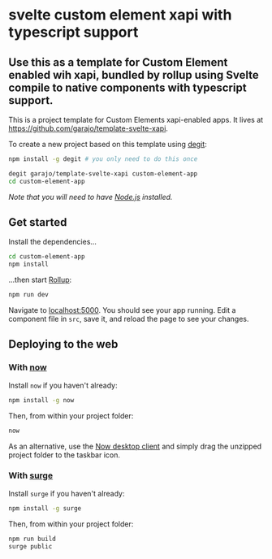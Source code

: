 # svelte custom element xapi with typescript support
## Use this as a template for Custom Element enabled wih xapi, bundled by rollup using Svelte compile to native components with typescript support.

This is a project template for Custom Elements xapi-enabled apps. It lives at https://github.com/garajo/template-svelte-xapi.

To create a new project based on this template using [degit](https://github.com/Rich-Harris/degit):

```bash
npm install -g degit # you only need to do this once

degit garajo/template-svelte-xapi custom-element-app
cd custom-element-app
```

*Note that you will need to have [Node.js](https://nodejs.org) installed.*


## Get started

Install the dependencies...

```bash
cd custom-element-app
npm install
```

...then start [Rollup](https://rollupjs.org):

```bash
npm run dev
```

Navigate to [localhost:5000](http://localhost:5000). You should see your app running. Edit a component file in `src`, save it, and reload the page to see your changes.


## Deploying to the web

### With [now](https://zeit.co/now)

Install `now` if you haven't already:

```bash
npm install -g now
```

Then, from within your project folder:

```bash
now
```

As an alternative, use the [Now desktop client](https://zeit.co/download) and simply drag the unzipped project folder to the taskbar icon.

### With [surge](https://surge.sh/)

Install `surge` if you haven't already:

```bash
npm install -g surge
```

Then, from within your project folder:

```bash
npm run build
surge public
```
